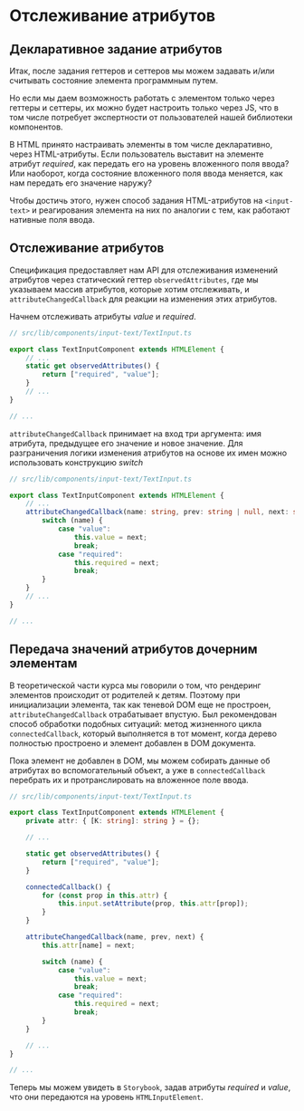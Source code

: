 # Отслеживание атрибутов

## Декларативное задание атрибутов

Итак, после задания геттеров и сеттеров мы можем задавать и/или считывать состояние элемента программным путем.

Но если мы даем возможность работать с элементом только через геттеры и сеттеры, их можно будет настроить только через JS, что в том числе потребует экспертности от пользователей нашей библиотеки компонентов.

В HTML принято настраивать элементы в том числе декларативно, через HTML-атрибуты. Если пользователь выставит на элементе атрибут *required*, как передать его на уровень вложенного поля ввода? Или наоборот, когда состояние вложенного поля ввода меняется, как нам передать его значение наружу?

Чтобы достичь этого, нужен способ задания HTML-атрибутов на `<input-text>` и реагирования элемента на них по аналогии с тем, как работают нативные поля ввода.

## Отслеживание атрибутов

Спецификация предоставляет нам API для отслеживания изменений атрибутов через статический геттер `observedAttributes`, где мы указываем массив атрибутов, которые хотим отслеживать, и `attributeChangedCallback` для реакции на изменения этих атрибутов.

Начнем отслеживать атрибуты *value* и *required*.

```ts
// src/lib/components/input-text/TextInput.ts

export class TextInputComponent extends HTMLElement {
    // ...
    static get observedAttributes() {
        return ["required", "value"];
    }
    // ...
}

// ...
```

`attributeChangedCallback` принимает на вход три аргумента: имя атрибута, предыдущее его значение и новое значение. Для разграничения логики изменения атрибутов на основе их имен можно использовать конструкцию *switch*

```ts
// src/lib/components/input-text/TextInput.ts

export class TextInputComponent extends HTMLElement {
    // ...
    attributeChangedCallback(name: string, prev: string | null, next: string | null) {
        switch (name) {
            case "value":
                this.value = next;
                break;
            case "required":
                this.required = next;
                break;
        }
    }
    // ...
}

// ...
```

## Передача значений атрибутов дочерним элементам

В теоретической части курса мы говорили о том, что рендеринг элементов происходит от родителей к детям. Поэтому при инициализации элемента, так как теневой DOM еще не простроен, `attributeChangedCallback` отрабатывает впустую. Был рекомендован способ обработки подобных ситуаций: метод жизненного цикла `connectedCallback`, который выполняется в тот момент, когда дерево полностью простроено и элемент добавлен в DOM документа.

Пока элемент не добавлен в DOM, мы можем собирать данные об атрибутах во вспомогательный объект, а уже в `connectedCallback` перебрать их и протранслировать на вложенное поле ввода.

```ts
// src/lib/components/input-text/TextInput.ts

export class TextInputComponent extends HTMLElement {
    private attr: { [K: string]: string } = {};

    // ...

    static get observedAttributes() {
        return ["required", "value"];
    }

    connectedCallback() {
        for (const prop in this.attr) {
            this.input.setAttribute(prop, this.attr[prop]);
        }
    }

    attributeChangedCallback(name, prev, next) {
        this.attr[name] = next;

        switch (name) {
            case "value":
                this.value = next;
                break;
            case "required":
                this.required = next;
                break;
        }
    }

    // ...
}

// ...
```

Теперь мы можем увидеть в `Storybook`, задав атрибуты *required* и *value*, что они передаются на уровень `HTMLInputElement`.
